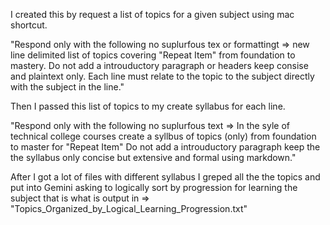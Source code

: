 I created this by request a list of topics for a given subject using mac shortcut.

"Respond only with the following no suplurfous tex or formattingt => new line delimited list of topics covering "Repeat Item" from foundation to mastery.  Do not add a introuductory paragraph  or headers keep consise and plaintext only.  Each line must relate to the topic to the subject directly with the subject in the line."

Then I passed this list of topics to my create syllabus for each line.

"Respond only with the following no suplurfous text => In the syle of technical college courses create a syllbus of topics (only) from foundation to master for "Repeat Item" Do not add a introuductory paragraph keep the the syllabus only concise but extensive and formal using markdown."

After I got a lot of files with different syllabus I greped all the the topics and put into Gemini asking to logically sort by progression for learning the subject that is what is output in => "Topics_Organized_by_Logical_Learning_Progression.txt"
